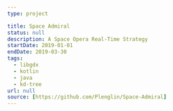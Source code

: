 ```yaml
---
type: project

title: Space Admiral
status: null
description: A Space Opera Real-Time Strategy
startDate: 2019-01-01
endDate: 2019-03-30
tags:
  - libgdx
  - kotlin
  - java
  - kd-tree
url: null
source: [https://github.com/Plenglin/Space-Admiral]
---
```

